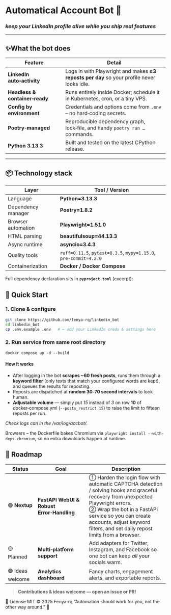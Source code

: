 # Automatical Account Bot 🤖
### *keep your LinkedIn profile alive while you ship real features*

---

## ✨What the bot does
| Feature                        | Detail |
|--------------------------------|--------|
| **LinkedIn auto‑activity**     | Logs in with Playwright and makes **≥3 reposts per day** so your profile never looks idle. |
| **Headless & container‑ready** | Runs entirely inside Docker; schedule it in Kubernetes, cron, or a tiny VPS. |
| **Config by environment**      | Credentials and options come from `.env` – no hard‑coding secrets. |
| **Poetry‑managed**             | Reproducible dependency graph, lock‑file, and handy `poetry run …` commands. |
| **Python 3.13.3**              | Built and tested on the latest CPython release. |

---

## 📦 Technology stack
| Layer              | Tool / Version                                                   |
|--------------------|------------------------------------------------------------------|
| Language           | **Python=3.13.3**                                                |
| Dependency manager | **Poetry=1.8.2**                                                 |
| Browser automation | **Playwright=1.51.0**                                            |
| HTML parsing       | **beautifulsoup=44.13.3**                                        |
| Async runtime      | **asyncio=3.4.3**                                                |
| Quality tools      | `ruff=0.11.5`, `pytest=8.3.5`, `mypy=1.15.0`, `pre‑commit=4.2.0` |
| Containerization   | **Docker / Docker Compose**                                      |

Full dependency declaration sits in **`pyproject.toml`** (excerpt):
## 🚀 Quick Start

### 1. Clone & configure

```bash
git clone https://github.com/fenya-rq/linkedin_bot
cd linkedin_bot
cp .env.example .env   # ← add your LinkedIn creds & settings here
```

### 2. Run service from same root directory
`docker compose up -d --build`

#### How it works

* After logging in the bot **scrapes ~60 fresh posts**, runs them through a **keyword filter** (only texts that match your configured words are kept), and queues the results for reposting.
* Reposts are dispatched at **random 30‑70 second intervals** to look human.
* **Adjustable volume** — simply put *15* instead of *3* on row **10** of docker‑compose.yml (`--posts_restrict 15`) to raise the limit to fifteen reposts per run.


_Check logs can in the /var/log/accbot/._

Browsers – the Dockerfile bakes Chromium via
```playwright install --with-deps chromium```,
so no extra downloads happen at runtime.

## 🔮 Roadmap

| Status | Goal | Description                                                                                                                               |
|--------|------|-------------------------------------------------------------------------------------------------------------------------------------------|
| 🟢 **Nextup** | **FastAPI WebUI & Robust Error‑Handling** | ① Harden the login flow with automatic CAPTCHA detection / solving hooks and graceful recovery from unexpected Playwright errors.<br>② Wrap the bot in a FastAPI service so you can create accounts, adjust keyword filters, and set daily repost limits from a browser. |
| 🟡 Planned | **Multi‑platform support** | Add adapters for Twitter, Instagram, and Facebook so one bot can keep *all* your socials warm.                                            |
| 🟣 Ideas welcome | **Analytics dashboard** | Fancy charts, engagement alerts, and exportable reports.                                                                                  |

> **Contributions & ideas welcome — open an issue or PR!**

📄 License
MIT © 2025 Fenya‑rq
“Automation should work for you, not the other way around.” 🚀
